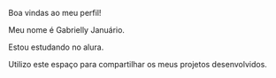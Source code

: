 Boa vindas ao meu perfil!

Meu nome é Gabrielly Januário.

Estou estudando no alura.

Utilizo este espaço para compartilhar os meus projetos desenvolvidos.
